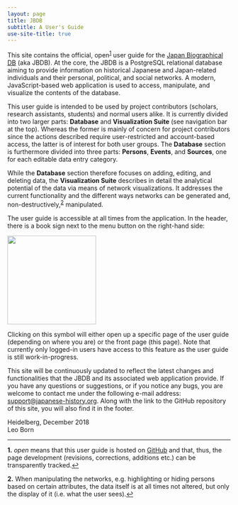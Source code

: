 ```yaml
---
layout: page
title: JBDB
subtitle: A User's Guide
use-site-title: true
---
```


This site contains the official, open<sup id="a1">[1](#f1)</sup> user guide for the [Japan Biographical DB](https://network-studies.org/#!/) (aka JBDB). At the core, the JBDB is a PostgreSQL relational database aiming to provide information on historical Japanese and Japan-related individuals and their personal, political, and social networks. A modern, JavaScript-based web application is used to access, manipulate, and visualize the contents of the database. 

[comment]: # (Maybe at some point add a page specifying the technical details of the application and everything else?)

This user guide is intended to be used by project contributors (scholars, research assistants, students) and normal users alike. It is currently divided into two larger parts: __Database__ and __Visualization Suite__ (see navigation bar at the top). Whereas the former is mainly of concern for project contributors since the actions described require user-restricted and account-based access, the latter is of interest for both user groups. The __Database__ section is furthermore divided into three parts: __Persons__, __Events__, and __Sources__, one for each editable data entry category.

While the __Database__ section therefore focuses on adding, editing, and deleting data, the __Visualization Suite__ describes in detail the analytical potential of the data via means of network visualizations. It addresses the current functionality and the different ways networks can be generated and, non-destructively,<sup id="a2">[2](#f2)</sup> manipulated.

The user guide is accessible at all times from the application. In the header, there is a book sign next to the menu button on the right-hand side:

<p class="text-center">
<img width="200px" src="https://japan-biographical-db.github.io/img/user-guide-btn.png">
</p>

Clicking on this symbol will either open up a specific page of the user guide (depending on where you are) or the front page (this page). Note that currently only logged-in users have access to this feature as the user guide is still work-in-progress.

This site will be continuously updated to reflect the latest changes and functionalities that the JBDB and its associated web application provide. If you have any questions or suggestions, or if you notice any bugs, you are welcome to contact me under the following e-mail address: <support@japanese-history.org>. Along with the link to the GitHub repository of this site, you will also find it in the footer.

Heidelberg, December 2018<br>
Leo Born 

---

<b id="f1">1.</b> _open_ means that this user guide is hosted on [GitHub](https://github.com/japan-biographical-db/japan-biographical-db.github.io) and that, thus, the page development (revisions, corrections, additions etc.) can be transparently tracked.[↩](#a1)

<b id="f2">2.</b> When manipulating the networks, e.g. highlighting or hiding persons based on certain attributes, the data itself is at all times not altered, but only the display of it (i.e. what the user sees).[↩](#a2)
